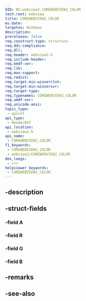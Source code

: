```yaml
---
UID: NS:webview2.COREWEBVIEW2_COLOR
tech.root: webview
title: COREWEBVIEW2_COLOR
ms.date: 
targetos: Windows
description: 
prerelease: false
req.construct-type: structure
req.ddi-compliance: 
req.dll: 
req.header: webview2.h
req.include-header: 
req.kmdf-ver: 
req.lib: 
req.max-support: 
req.redist: 
req.target-min-winverclnt: 
req.target-min-winversvr: 
req.target-type: 
req.typenames: COREWEBVIEW2_COLOR
req.umdf-ver: 
req.unicode-ansi: 
topic_type:
 - apiref
api_type:
 - HeaderDef
api_location:
 - webview2.h
api_name:
 - COREWEBVIEW2_COLOR
f1_keywords:
 - COREWEBVIEW2_COLOR
 - webview2/COREWEBVIEW2_COLOR
dev_langs:
 - c++
helpviewer_keywords:
 - COREWEBVIEW2_COLOR
---
```


## -description

## -struct-fields

### -field A

### -field R

### -field G

### -field B

## -remarks

## -see-also

